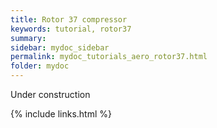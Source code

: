 ```yaml
---
title: Rotor 37 compressor
keywords: tutorial, rotor37
summary: 
sidebar: mydoc_sidebar
permalink: mydoc_tutorials_aero_rotor37.html
folder: mydoc
---
```


Under construction

{% include links.html %}
